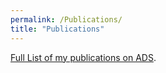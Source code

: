 ```yaml
---
permalink: /Publications/
title: "Publications"
---
```

<a href="https://ui.adsabs.harvard.edu/search/filter_database_fq_database=AND&filter_database_fq_database=database%3A%22astronomy%22&fq=%7B!type%3Daqp%20v%3D%24fq_database%7D&fq_database=(database%3A%22astronomy%22)&q=author%3A%22To%2C%20Chun-Hao%22%20&sort=date%20desc%2C%20bibcode%20desc&p_=0">Full List of my publications on ADS</a>.
